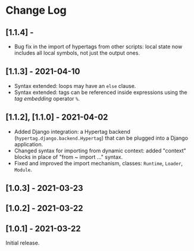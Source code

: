 # Change Log

## [1.1.4] -

- Bug fix in the import of hypertags from other scripts: local state now includes 
  all local symbols, not just the output ones.

## [1.1.3] - 2021-04-10

- Syntax extended: loops may have an `else` clause.
- Syntax extended: tags can be referenced inside expressions using the _tag embedding_ operator `%`.

## [1.1.2], [1.1.0] - 2021-04-02

- Added Django integration: a Hypertag backend (`hypertag.django.backend.Hypertag`) that can be plugged into a Django application.
- Changed syntax for importing from dynamic context: added "context" blocks in place of "from ~ import ..." syntax.
- Fixed and improved the import mechanism, classes: `Runtime`, `Loader`, `Module`.

## [1.0.3] - 2021-03-23

## [1.0.2] - 2021-03-22

## [1.0.1] - 2021-03-22

Initial release.
